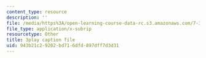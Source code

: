 ```yaml
---
content_type: resource
description: ''
file: /media/https%3A/open-learning-course-data-rc.s3.amazonaws.com/7-341-the-microbiome-and-drug-delivery-cross-species-communication-in-health-and-disease-spring-2018/943b21c29202bd716dfd897dff7d3d31_blD8f7MOhFQ.srt
file_type: application/x-subrip
resourcetype: Other
title: 3play caption file
uid: 943b21c2-9202-bd71-6dfd-897dff7d3d31
---
```

